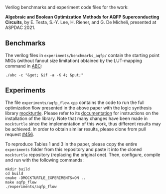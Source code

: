 Verilog benchmarks and experiment code files for the work: 

**Algebraic and Boolean Optimization Methods for AQFP Superconducting Circuits**, by E. Testa, S.-Y. Lee, H. Riener, and G. De Micheli, presented at ASPDAC 2021. 

## Benchmarks
The verilog files in `experiments/benchmarks_aqfp/` contain the starting point MIGs (without fanout size limitation) obtained by the LUT-mapping command in [ABC](https://github.com/berkeley-abc/abc):

```
./abc -c "&get; &if -a -K 4; &put;"
```

## Experiments
The file `experiments/aqfp_flow.cpp` contains the code to run the full optimization flow presented in the above paper with the logic synthesis library [mockturtle](https://github.com/lsils/mockturtle). Please refer to its [documentation](https://mockturtle.readthedocs.io/en/latest/installation.html) for instructions on the installation of the library. Note that many changes have been made in `mockturtle` since the implementation of this work, thus different results may be achieved. In order to obtain similar results, please clone from pull request [#456](https://github.com/lsils/mockturtle/pull/456).

To reproduce Tables 1 and 3 in the paper, please copy the entire `experiments` folder from this repository and paste it into the cloned `mockturtle` repository (replacing the original one). Then, configure, compile and run with the following commands:

```
mkdir build
cd build
cmake -DMOCKTURTLE_EXPERIMENTS=ON ..
make aqfp_flow
./experiments/aqfp_flow
```
